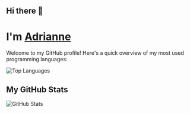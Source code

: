 ## Hi there 👋

# I'm [Adrianne](https://github.com/adrimarieg)

Welcome to my GitHub profile! Here's a quick overview of my most used programming languages:

![Top Languages](https://github-readme-stats.vercel.app/api/top-langs/?username=adrimarieg&layout=compact)

## My GitHub Stats

![GitHub Stats](https://github-readme-stats.vercel.app/api?username=adrimarieg&show_icons=true&hide_title=true)


<!--
**adrimarieg/adrimarieg** is a ✨ _special_ ✨ repository because its `README.md` (this file) appears on your GitHub profile.

Here are some ideas to get you started:

- 🔭 I’m currently working on ...
- 🌱 I’m currently learning ...
- 👯 I’m looking to collaborate on ...
- 🤔 I’m looking for help with ...
- 💬 Ask me about ...
- 📫 How to reach me: ...
- 😄 Pronouns: ...
- ⚡ Fun fact: ...
-->

